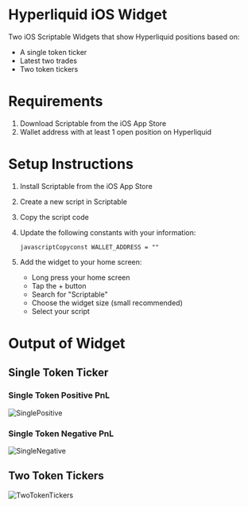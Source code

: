 # Hyperliquid iOS Widget
Two iOS Scriptable Widgets that show Hyperliquid positions based on:
- A single token ticker
- Latest two trades 
- Two token tickers

# Requirements 
1. Download Scriptable from the iOS App Store 
2. Wallet address with at least 1 open position on Hyperliquid

# Setup Instructions
1. Install Scriptable from the iOS App Store
2. Create a new script in Scriptable
3. Copy the script code
4. Update the following constants with your information:

      ```javascriptCopyconst WALLET_ADDRESS = ""```
5. Add the widget to your home screen:

      - Long press your home screen
      - Tap the + button
      - Search for "Scriptable"
      - Choose the widget size (small recommended)
      - Select your script


# Output of Widget 
## Single Token Ticker 
### Single Token Positive PnL
![SinglePositive](https://i.ibb.co/Q63DWcn/IMG-2689.jpg)

### Single Token Negative PnL
![SingleNegative](https://i.ibb.co/q5kfnB4/IMG-2688.jpg)

## Two Token Tickers 
![TwoTokenTickers](https://i.ibb.co/VTjFgnV/IMG-2691.jpg)
